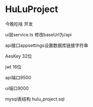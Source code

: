 # HuLuProject

今晚吃啥 开发


ui层service.ts  修改baseUrl为/api


api接口appsettings设置数据库链接字符串


AesKey 32位


jwt 16位



api端口9500


ui端口9000


mysql表结构 hulu_project.sql
